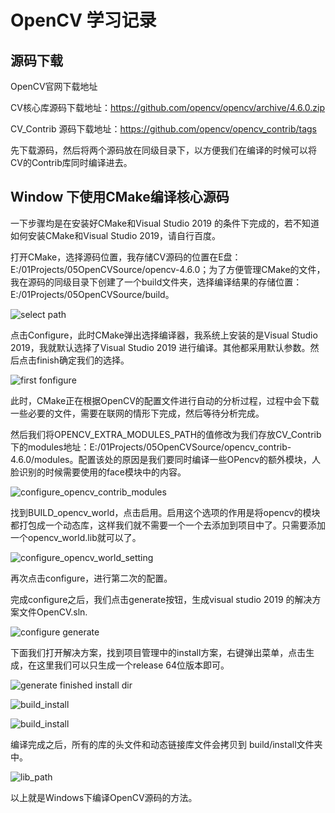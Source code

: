 # OpenCV 学习记录

## 源码下载

OpenCV官网下载地址

CV核心库源码下载地址：https://github.com/opencv/opencv/archive/4.6.0.zip

CV_Contrib 源码下载地址：https://github.com/opencv/opencv_contrib/tags

先下载源码，然后将两个源码放在同级目录下，以方便我们在编译的时候可以将CV的Contrib库同时编译进去。

## Window 下使用CMake编译核心源码

一下步骤均是在安装好CMake和Visual Studio 2019 的条件下完成的，若不知道如何安装CMake和Visual Studio 2019，请自行百度。

打开CMake，选择源码位置，我存储CV源码的位置在E盘：E:/01Projects/05OpenCVSource/opencv-4.6.0；为了方便管理CMake的文件，我在源码的同级目录下创建了一个build文件夹，选择编译结果的存储位置：E:/01Projects/05OpenCVSource/build。

![select path](../images/OpenCV/opencv_cmake_configure_path_setting.png)

点击Configure，此时CMake弹出选择编译器，我系统上安装的是Visual Studio 2019，我就默认选择了Visual Studio 2019 进行编译。其他都采用默认参数。然后点击finish确定我们的选择。

![first fonfigure](../images/OpenCV/opencv_cmake_configure_first_configure.png)

此时，CMake正在根据OpenCV的配置文件进行自动的分析过程，过程中会下载一些必要的文件，需要在联网的情形下完成，然后等待分析完成。

然后我们将OPENCV_EXTRA_MODULES_PATH的值修改为我们存放CV_Contrib下的modules地址：E:/01Projects/05OpenCVSource/opencv_contrib-4.6.0/modules。配置该处的原因是我们要同时编译一些OPencv的额外模块，人脸识别的时候需要使用的face模块中的内容。

![configure_opencv_contrib_modules](../images/OpenCV/opencv_cmake_opencv_extra_modules_setting.png)

找到BUILD_opencv_world，点击启用。启用这个选项的作用是将opencv的模块都打包成一个动态库，这样我们就不需要一个一个去添加到项目中了。只需要添加一个opencv_world.lib就可以了。

![configure_opencv_world_setting](../images/OpenCV/opencv_cmake_opencv_world_setting.png)

再次点击configure，进行第二次的配置。

完成configure之后，我们点击generate按钮，生成visual studio 2019 的解决方案文件OpenCV.sln.

![configure generate](../images/OpenCV/opencv_cmake_generate_sln.png)

下面我们打开解决方案，找到项目管理中的install方案，右键弹出菜单，点击生成，在这里我们可以只生成一个release 64位版本即可。

![generate finished install dir](../images/OpenCV/opencv_cmake_build_visualstudio_sln_path.png)


![build_install](../images/OpenCV/opencv_vs2019_build_install.png)

![build_install](../images/OpenCV/opencv_vs2019_build_install_contextmenu_build.png)

编译完成之后，所有的库的头文件和动态链接库文件会拷贝到 build/install文件夹中。

![lib_path](../images/OpenCV/opencv_install_path.png)

以上就是Windows下编译OpenCV源码的方法。





